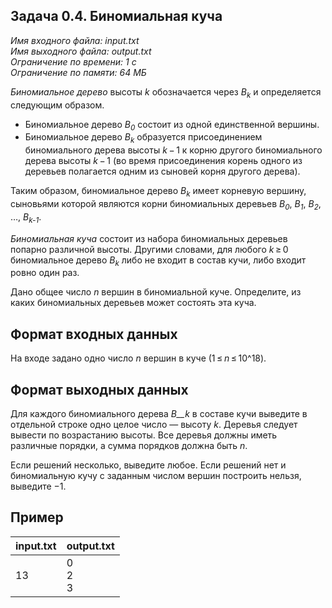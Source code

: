 
## Задача 0.4. Биномиальная куча

*Имя входного файла:  input.txt  
Имя выходного файла:  output.txt  
Ограничение по времени: 1 с  
Ограничение по памяти: 64 МБ*  

_Биномиальное дерево_  высоты _k_  обозначается через _B<sub>k</sub>_  и определяется следующим образом.

-   Биномиальное дерево _B<sub>0</sub>_  состоит из одной единственной вершины.
-   Биномиальное дерево _B<sub>k</sub>_  образуется присоединением биномиального дерева высоты  _k_ − 1  к корню другого биномиального дерева высоты  _k_ − 1  (во время присоединения корень одного из деревьев полагается одним из сыновей корня другого дерева).

Таким образом, биномиальное дерево _B<sub>k</sub>_  имеет корневую вершину, сыновьями которой являются корни биномиальных деревьев  _B<sub>0</sub>_,  _B<sub>1</sub>_,  _B<sub>2</sub>_, …,  _B<sub>k-1</sub>_.

_Биномиальная куча_  состоит из набора биномиальных деревьев попарно различной высоты. Другими словами, для любого  _k_ ≥ 0  биномиальное дерево  _B<sub>k</sub>_  либо не входит в состав кучи, либо входит ровно один раз.

Дано общее число _n_  вершин в биномиальной куче. Определите, из каких биномиальных деревьев может состоять эта куча.

## Формат входных данных

На входе задано одно число _n_  вершин в куче (1 ≤ _n_ ≤ 10^18).

## Формат выходных данных

Для каждого биномиального дерева  _B__k_  в составе кучи выведите в отдельной строке одно целое число — высоту _k_. Деревья следует вывести по возрастанию высоты. Все деревья должны иметь различные порядки, а сумма порядков должна быть _n_.

Если решений несколько, выведите любое. Если решений нет и биномиальную кучу с заданным числом вершин построить нельзя, выведите −1.

## Пример


| input.txt |  output.txt |
|:--------- |:----------- |
| 13        | 0<br>2<br>3 |
